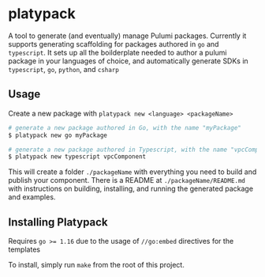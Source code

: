 # platypack

A tool to generate (and eventually) manage Pulumi packages. Currently it supports generating scaffolding for packages authored in `go` and `typescript`. It sets up all the boilderplate needed to author a pulumi package in your languages of choice, and automatically generate SDKs in `typescript`, `go`, `python`, and `csharp`

## Usage

Create a new package with `platypack new <language> <packageName>`

```sh
# generate a new package authored in Go, with the name "myPackage"
$ platypack new go myPackage

# generate a new package authored in Typescript, with the name "vpcComponent"
$ platypack new typescript vpcComponent
```

This will create a folder `./packageName` with everything you need to build and publish your component. There is a README at `./packageName/README.md` with instructions on building, installing, and running the generated package and examples.

## Installing Platypack

Requires `go >= 1.16` due to the usage of `//go:embed` directives for the templates

To install, simply run `make` from the root of this project. 